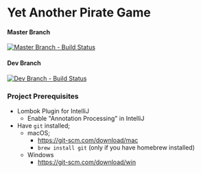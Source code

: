 # Yet Another Pirate Game

#### Master Branch

[![Master Branch - Build Status](https://travis-ci.com/SEPR4/APirateGame.svg?branch=master)]()

#### Dev Branch

[![Dev Branch - Build Status](https://travis-ci.com/SEPR4/APirateGame.svg?branch=dev)]()

### Project Prerequisites
* Lombok Plugin for IntelliJ
    * Enable "Annotation Processing" in IntelliJ
* Have `git` installed;
    * macOS;
        * https://git-scm.com/download/mac
        * `brew install git` (only if you have homebrew installed)
    * Windows
        * https://git-scm.com/download/win
